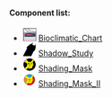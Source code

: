 #### Component list:
* ![IMAGE](../../images/icons/Bioclimatic_Chart.png) [Bioclimatic_Chart](../components/Bioclimatic_Chart.md)
* ![IMAGE](../../images/icons/Shadow_Study.png) [Shadow_Study](../components/Shadow_Study.md)
* ![IMAGE](../../images/icons/Shading_Mask.png) [Shading_Mask](../components/Shading_Mask.md)
* ![IMAGE](../../images/icons/Shading_Mask_II.png) [Shading_Mask_II](../components/Shading_Mask_II.md)